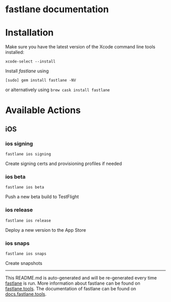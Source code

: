 fastlane documentation
================
# Installation

Make sure you have the latest version of the Xcode command line tools installed:

```
xcode-select --install
```

Install _fastlane_ using
```
[sudo] gem install fastlane -NV
```
or alternatively using `brew cask install fastlane`

# Available Actions
## iOS
### ios signing
```
fastlane ios signing
```
Create signing certs and provisioning profiles if needed
### ios beta
```
fastlane ios beta
```
Push a new beta build to TestFlight
### ios release
```
fastlane ios release
```
Deploy a new version to the App Store
### ios snaps
```
fastlane ios snaps
```
Create snapshots

----

This README.md is auto-generated and will be re-generated every time [fastlane](https://fastlane.tools) is run.
More information about fastlane can be found on [fastlane.tools](https://fastlane.tools).
The documentation of fastlane can be found on [docs.fastlane.tools](https://docs.fastlane.tools).
